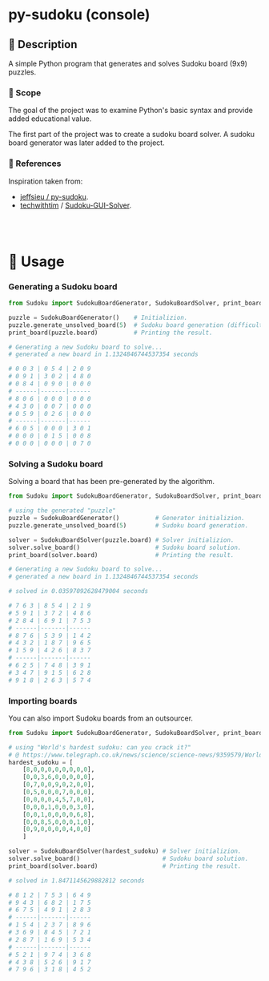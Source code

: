 # py-sudoku (console)

## 📙 Description
A simple Python program that generates and solves Sudoku board (9x9) puzzles.

### 📏 Scope
The goal of the project was to examine Python's basic syntax and provide added educational value.

The first part of the project was to create a sudoku board solver.
A sudoku board generator was later added to the project.

### 🔗 References
Inspiration taken from:
- [jeffsieu / py-sudoku](https://github.com/jeffsieu/py-sudoku).
- [techwithtim](https://www.youtube.com/watch?v=eqUwSA0xI-s&list=PLzMcBGfZo4-kE3aF6Y0wNBNih7hWRAU2o) / [Sudoku-GUI-Solver](https://github.com/techwithtim/Sudoku-GUI-Solver).

\
&nbsp;

# 🚩 Usage

### Generating a Sudoku board
```py
from Sudoku import SudokuBoardGenerator, SudokuBoardSolver, print_board

puzzle = SudokuBoardGenerator()    # Initializion.
puzzle.generate_unsolved_board(5)  # Sudoku board generation (difficulty = 5 attempts).
print_board(puzzle.board)          # Printing the result.

# Generating a new Sudoku board to solve...
# generated a new board in 1.1324846744537354 seconds

# 0 0 3 | 0 5 4 | 2 0 9
# 0 9 1 | 3 0 2 | 4 8 0
# 0 8 4 | 0 9 0 | 0 0 0
# ------|-------|------
# 8 0 6 | 0 0 0 | 0 0 0
# 4 3 0 | 0 0 7 | 0 0 0
# 0 5 9 | 0 2 6 | 0 0 0
# ------|-------|------
# 6 0 5 | 0 0 0 | 3 0 1
# 0 0 0 | 0 1 5 | 0 0 8
# 0 0 0 | 0 0 0 | 0 7 0
```

### Solving a Sudoku board
Solving a board that has been pre-generated by the algorithm.
```py
from Sudoku import SudokuBoardGenerator, SudokuBoardSolver, print_board

# using the generated "puzzle"
puzzle = SudokuBoardGenerator()          # Generator initializion.
puzzle.generate_unsolved_board(5)        # Sudoku board generation.

solver = SudokuBoardSolver(puzzle.board) # Solver initializion.
solver.solve_board()                     # Sudoku board solution.
print_board(solver.board)                # Printing the result.

# Generating a new Sudoku board to solve...
# generated a new board in 1.1324846744537354 seconds

# solved in 0.03597092628479004 seconds

# 7 6 3 | 8 5 4 | 2 1 9
# 5 9 1 | 3 7 2 | 4 8 6
# 2 8 4 | 6 9 1 | 7 5 3
# ------|-------|------
# 8 7 6 | 5 3 9 | 1 4 2
# 4 3 2 | 1 8 7 | 9 6 5
# 1 5 9 | 4 2 6 | 8 3 7
# ------|-------|------
# 6 2 5 | 7 4 8 | 3 9 1
# 3 4 7 | 9 1 5 | 6 2 8
# 9 1 8 | 2 6 3 | 5 7 4
```

### Importing boards
You can also import Sudoku boards from an outsourcer.
```py
from Sudoku import SudokuBoardGenerator, SudokuBoardSolver, print_board

# using "World's hardest sudoku: can you crack it?"
# @ https://www.telegraph.co.uk/news/science/science-news/9359579/Worlds-hardest-sudoku-can-you-crack-it.html
hardest_sudoku = [
    [8,0,0,0,0,0,0,0,0],
    [0,0,3,6,0,0,0,0,0],
    [0,7,0,0,9,0,2,0,0],
    [0,5,0,0,0,7,0,0,0],
    [0,0,0,0,4,5,7,0,0],
    [0,0,0,1,0,0,0,3,0],
    [0,0,1,0,0,0,0,6,8],
    [0,0,8,5,0,0,0,1,0],
    [0,9,0,0,0,0,4,0,0]
    ]

solver = SudokuBoardSolver(hardest_sudoku) # Solver initializion.
solver.solve_board()                       # Sudoku board solution.
print_board(solver.board)                  # Printing the result.

# solved in 1.8471145629882812 seconds

# 8 1 2 | 7 5 3 | 6 4 9
# 9 4 3 | 6 8 2 | 1 7 5
# 6 7 5 | 4 9 1 | 2 8 3
# ------|-------|------
# 1 5 4 | 2 3 7 | 8 9 6
# 3 6 9 | 8 4 5 | 7 2 1
# 2 8 7 | 1 6 9 | 5 3 4
# ------|-------|------
# 5 2 1 | 9 7 4 | 3 6 8
# 4 3 8 | 5 2 6 | 9 1 7
# 7 9 6 | 3 1 8 | 4 5 2
```